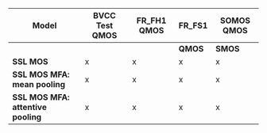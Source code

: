 | **Model**                                  | **BVCC Test** QMOS | **FR_FH1** QMOS | **FR_FS1**                  | **SOMOS** QMOS |
|--------------------------------------------|--------------------|-----------------|-----------------------------|----------------|
|                                            |                    |                 | **QMOS**       | **SMOS**        |                |
| **SSL MOS**                                | x                  | x               | x             | x              | x              |
| **SSL MOS MFA: mean pooling**              | x                  | x               | x             | x              | x              |
| **SSL MOS MFA: attentive pooling**         | x                  | x               | x             | x              | x              |
